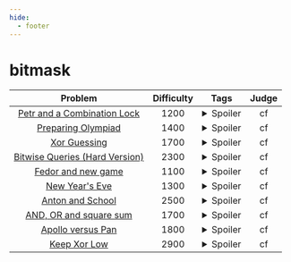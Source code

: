```yaml
--- 
hide:
  - footer
---
```

# bitmask

| Problem | Difficulty | Tags | Judge | 
| :-----: | :----: | :----: | :----: | 
|[Petr and a Combination Lock](https://codeforces.com/contest/1097/problem/B)|1200|<details> <summary>Spoiler</summary> <ul><li>bitmask</li></ul> </details>|cf|
|[Preparing Olympiad](https://codeforces.com/contest/550/problem/B)|1400|<details> <summary>Spoiler</summary> <ul><li>bitmask</li></ul> </details>|cf|
|[Xor Guessing](https://codeforces.com/problemset/problem/1207/E)|1700|<details> <summary>Spoiler</summary> <ul><li>bitmask</li></ul> </details>|cf|
|[Bitwise Queries (Hard Version)](https://codeforces.com/problemset/problem/1451/E2)|2300|<details> <summary>Spoiler</summary> <ul><li>bitmask</li></ul> </details>|cf|
|[Fedor and new game](https://codeforces.com/problemset/problem/467/B)|1100|<details> <summary>Spoiler</summary> <ul><li>bitmask</li></ul> </details>|cf|
|[New Year's Eve](https://codeforces.com/problemset/problem/912/B)|1300|<details> <summary>Spoiler</summary> <ul><li>bitmask</li></ul> </details>|cf|
|[Anton and School](https://codeforces.com/contest/734/problem/f)|2500|<details> <summary>Spoiler</summary> <ul><li>bitmask</li></ul> </details>|cf|
|[AND, OR and square sum](https://codeforces.com/contest/1368/problem/D)|1700|<details> <summary>Spoiler</summary> <ul><li>bitmask</li></ul> </details>|cf|
|[Apollo versus Pan](https://codeforces.com/contest/1466/problem/E)|1800|<details> <summary>Spoiler</summary> <ul><li>bitmask</li></ul> </details>|cf|
|[Keep Xor Low](https://codeforces.com/problemset/problem/1616/H)|2900|<details> <summary>Spoiler</summary> <ul><li>bitmask</li> <li>recursive</li> <li>divide</li></ul> </details>|cf|
